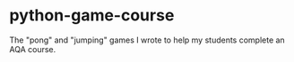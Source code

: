 # python-game-course

The "pong" and "jumping" games I wrote to help my students complete an AQA course.
